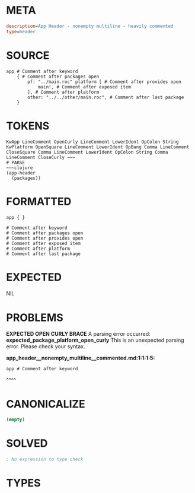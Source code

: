 # META
~~~ini
description=App Header - nonempty multiline - heavily commented
type=header
~~~
# SOURCE
~~~roc
app # Comment after keyword
	{ # Comment after packages open
		pf: "../main.roc" platform [ # Comment after provides open
			main!, # Comment after exposed item
		], # Comment after platform
		other: "../../other/main.roc", # Comment after last package
	}
~~~
# TOKENS
~~~text
KwApp LineComment OpenCurly LineComment LowerIdent OpColon String KwPlatform OpenSquare LineComment LowerIdent OpBang Comma LineComment CloseSquare Comma LineComment LowerIdent OpColon String Comma LineComment CloseCurly ~~~
# PARSE
~~~clojure
(app-header
  (packages))
~~~
# FORMATTED
~~~roc
app { }

# Comment after keyword
# Comment after packages open
# Comment after provides open
# Comment after exposed item
# Comment after platform
# Comment after last package
~~~
# EXPECTED
NIL
# PROBLEMS
**EXPECTED OPEN CURLY BRACE**
A parsing error occurred: **expected_package_platform_open_curly**
This is an unexpected parsing error. Please check your syntax.

**app_header__nonempty_multiline__commented.md:1:1:1:5:**
```roc
app # Comment after keyword
```
^^^^


# CANONICALIZE
~~~clojure
(empty)
~~~
# SOLVED
~~~clojure
; No expression to type check
~~~
# TYPES
~~~roc
~~~
